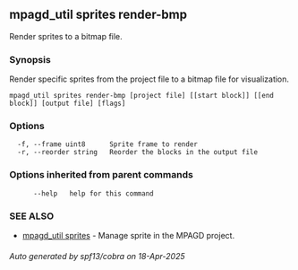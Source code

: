 ## mpagd_util sprites render-bmp

Render sprites to a bitmap file.

### Synopsis

Render specific sprites from the project file to a bitmap file for visualization.

```
mpagd_util sprites render-bmp [project file] [[start block]] [[end block]] [output file] [flags]
```

### Options

```
  -f, --frame uint8      Sprite frame to render
  -r, --reorder string   Reorder the blocks in the output file
```

### Options inherited from parent commands

```
      --help   help for this command
```

### SEE ALSO

* [mpagd_util sprites](mpagd_util_sprites.md)	 - Manage sprite in the MPAGD project.

###### Auto generated by spf13/cobra on 18-Apr-2025
